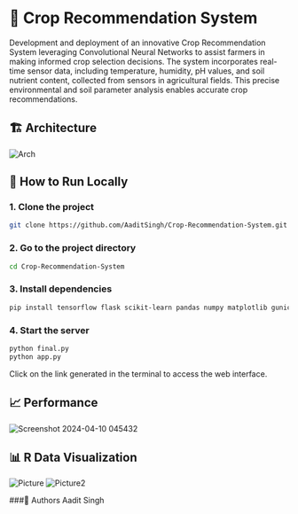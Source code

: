 # 🌾 Crop Recommendation System

Development and deployment of an innovative Crop Recommendation System leveraging Convolutional Neural Networks to assist farmers in making informed crop selection decisions. The system incorporates real-time sensor data, including temperature, humidity, pH values, and soil nutrient content, collected from sensors in agricultural fields. This precise environmental and soil parameter analysis enables accurate crop recommendations.

## 🏗️ Architecture
![Arch](https://github.com/mehullamba7/Crop_Recommendation_System/assets/174151487/92793a59-f75d-4103-aaa7-5e49c7e768f7)

## 🚀 How to Run Locally

### 1. Clone the project
```bash
git clone https://github.com/AaditSingh/Crop-Recommendation-System.git
```

### 2. Go to the project directory
```bash
cd Crop-Recommendation-System
```

### 3. Install dependencies
```bash
pip install tensorflow flask scikit-learn pandas numpy matplotlib gunicorn seaborn
```

### 4. Start the server
```bash
python final.py
python app.py
```

Click on the link generated in the terminal to access the web interface.

## 📈 Performance
![Screenshot 2024-04-10 045432](https://github.com/mehullamba7/Crop_Recommendation_System/assets/174151487/aab85faf-6e93-4ea3-a39d-0b2a889663df)

## 📊 R Data Visualization
![Picture](https://github.com/mehullamba7/Crop_Recommendation_System/assets/174151487/5b3dc642-f103-491c-adaa-37b252c1d245)
![Picture2](https://github.com/mehullamba7/Crop_Recommendation_System/assets/174151487/fc0a827c-946b-44f0-b75d-db994446478b)

###👤 Authors
Aadit Singh
